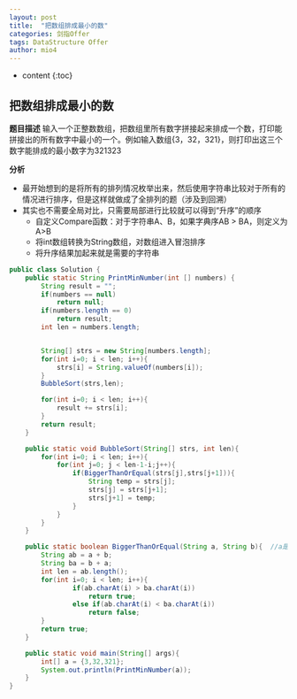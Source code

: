```yaml
---
layout: post
title:  "把数组排成最小的数"
categories: 剑指Offer  
tags: DataStructure Offer 
author: mio4
---
```


* content
{:toc}






## 把数组排成最小的数

**题目描述**
输入一个正整数数组，把数组里所有数字拼接起来排成一个数，打印能拼接出的所有数字中最小的一个。例如输入数组{3，32，321}，则打印出这三个数字能排成的最小数字为321323


**分析**

 - 最开始想到的是将所有的排列情况枚举出来，然后使用字符串比较对于所有的情况进行排序，但是这样就做成了全排列的题（涉及到回溯）
 - 其实也不需要全局对比，只需要局部进行比较就可以得到“升序”的顺序
   - 自定义Compare函数：对于字符串A、B，如果字典序AB > BA，则定义为A>B
   - 将int数组转换为String数组，对数组进入冒泡排序
   - 将升序结果加起来就是需要的字符串 


```java 
public class Solution {
	public static String PrintMinNumber(int [] numbers) {
		String result = "";
		if(numbers == null)
			return null;
		if(numbers.length == 0)
			return result;
		int len = numbers.length;


		String[] strs = new String[numbers.length];
		for(int i=0; i < len; i++){
			strs[i] = String.valueOf(numbers[i]);
		}
		BubbleSort(strs,len);

		for(int i=0; i < len; i++){
			result += strs[i];
		}
		return result;
	}

	public static void BubbleSort(String[] strs, int len){
		for(int i=0; i < len; i++){
			for(int j=0; j < len-1-i;j++){
				if(BiggerThanOrEqual(strs[j],strs[j+1])){
					String temp = strs[j];
					strs[j] = strs[j+1];
					strs[j+1] = temp;
				}
			}
		}
	}

	public static boolean BiggerThanOrEqual(String a, String b){  //a是否大于等于b
		String ab = a + b;
		String ba = b + a;
		int len = ab.length();
		for(int i=0; i < len; i++){
				if(ab.charAt(i) > ba.charAt(i))
					return true;
				else if(ab.charAt(i) < ba.charAt(i))
					return false;
		}
		return true;
	}

	public static void main(String[] args){
		int[] a = {3,32,321};
		System.out.println(PrintMinNumber(a));
	}
}
```


